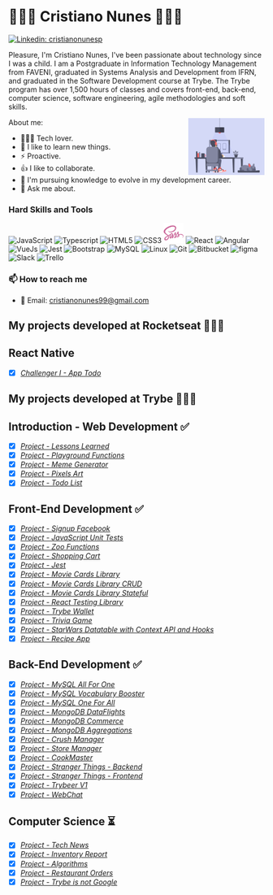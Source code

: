 # 👨🏽‍💻 Cristiano Nunes 👨🏽‍💻
[![Linkedin: cristianonunesp](https://img.shields.io/badge/-Cristiano%20Nunes-blue?style=flat-square&logo=Linkedin&logoColor=white&link=https://www.linkedin.com/in/cristianonunesp/)](https://www.linkedin.com/in/cristianonunesp/)

Pleasure, I'm Cristiano Nunes, I've been passionate about technology since I was a child. I am a Postgraduate in Information Technology Management from FAVENI, graduated in Systems Analysis and Development from IFRN, and graduated in the Software Development course at Trybe. The Trybe program has over 1,500 hours of classes and covers front-end, back-end, computer science, software engineering, agile methodologies and soft skills.

About me:
<img align="right" alt="GIF" src="dev2.gif" width="150px" />
- 👨🏽‍💻 Tech lover.
- :notebook: I like to learn new things.
- ⚡ Proactive.
- :+1: I like to collaborate.
- 💼 I'm pursuing knowledge to evolve in my development career.
- 💬 Ask me about.



### Hard Skills and Tools

<p align="left">
  <img src="https://icongr.am/devicon/javascript-original.svg?size=35&color=currentColor" alt="JavaScript" width="40" height="40"/>
  <img src="https://icongr.am/devicon/typescript-original.svg?size=40&color=ffffff" alt="Typescript" width="40" height="40"/>
  <img src="https://icongr.am/devicon/html5-original-wordmark.svg?size=40&color=currentColor" alt="HTML5" width="40" height="40"/>
  <img src="https://icongr.am/devicon/css3-original-wordmark.svg?size=40&color=currentColor" alt="CSS3" width="40" height="40"/>
  <img src="https://raw.githubusercontent.com/devicons/devicon/master/icons/sass/sass-original.svg" alt="sass" width="40" height="40"/>
  <img src="https://icongr.am/devicon/react-original-wordmark.svg?size=40&color=currentColor" alt="React" width="40" height="40"/>
  <img src="https://icongr.am/devicon/angularjs-original.svg?size=40&color=000000" alt="Angular" width="40" height="40"/>
  <img src="https://icongr.am/devicon/vuejs-original-wordmark.svg?size=40&color=ffffff" alt="VueJs" width="40" height="40"/>
  <img src="https://www.learnstorybook.com/intro-to-storybook/logo-jest.png" alt="Jest" width="40" height="40" />
  <img src="https://icongr.am/devicon/bootstrap-plain-wordmark.svg?size=40&color=ffffff" alt="Bootstrap" width="40" height="40"/>
  <img src="https://icongr.am/devicon/mysql-original-wordmark.svg?size=40&color=currentColor" alt="MySQL" width="40" height="40"/>
  <img src="https://icongr.am/devicon/linux-original.svg?size=40&color=currentColor" alt="Linux" width="40" height="40"/>
  <img src="https://icongr.am/devicon/git-original-wordmark.svg?size=40&color=ffffff" alt="Git" width="40" height="40"/>
  <img src="https://icongr.am/devicon/bitbucket-original-wordmark.svg?size=40&color=ffffff" alt="Bitbucket" width="40" height="40"/>
  <img src="https://www.vectorlogo.zone/logos/figma/figma-icon.svg" alt="figma" width="40" height="40"/>
  <img src="https://icongr.am/devicon/slack-original-wordmark.svg?size=40&color=currentColor" alt="Slack" width="40" height="40"/> 
  <img src="https://icongr.am/devicon/trello-plain-wordmark.svg?size=40&color=currentColor" alt="Trello" width="40" height="40"/> 
</p>


### 📫 How to reach me

- 📧 Email: cristianonunes99@gmail.com

## My projects developed at Rocketseat 👨🏽‍💻
## React Native
- [x] *[Challenger I - App Todo](https://github.com/CristianoNunes/challenge-1-todo)*

## My projects developed at Trybe 👨🏽‍💻
## Introduction - Web Development :white_check_mark:
- [x] *[Project - Lessons Learned](https://github.com/CristianoNunes/Project-Lessons-Learned)*
- [x] *[Project - Playground Functions](https://github.com/CristianoNunes/Project-Playground-Functions)*
- [x] *[Project - Meme Generator](https://github.com/CristianoNunes/Project-Meme-Generator)*
- [x] *[Project - Pixels Art](https://github.com/CristianoNunes/Project-Pixels-Art)*
- [x] *[Project - Todo List](https://github.com/CristianoNunes/Project-Todo-List)*

## Front-End Development :white_check_mark:
- [x] *[Project - Signup Facebook](https://github.com/CristianoNunes/Project-Signup-Facebook)*
- [x] *[Project - JavaScript Unit Tests](https://github.com/CristianoNunes/Project-JS-Unit-Tests)*
- [x] *[Project - Zoo Functions](https://github.com/CristianoNunes/Project-Zoo-Functions)*
- [x] *[Project - Shopping Cart](https://github.com/CristianoNunes/Project-Shopping-Cart)*
- [x] *[Project - Jest](https://github.com/CristianoNunes/Project-Jest)*
- [x] *[Project - Movie Cards Library](https://github.com/CristianoNunes/Project-Movie-Cards-Library)*
- [x] *[Project - Movie Cards Library CRUD](https://github.com/CristianoNunes/Project-Movie-Card-Library-Crud)*
- [x] *[Project - Movie Cards Library Stateful](https://github.com/CristianoNunes/Project-Movie-Card-Library-Stateful)*
- [x] *[Project - React Testing Library](https://github.com/CristianoNunes/Project-React-Testing-Library)*
- [x] *[Project - Trybe Wallet](https://github.com/CristianoNunes/Project-Trybe-Wallet)*
- [x] *[Project - Trivia Game](https://github.com/CristianoNunes/Project-Trivia-React-Redux)*
- [x] *[Project - StarWars Datatable with Context API and Hooks](https://github.com/CristianoNunes/Project-StarWars-Datatable-Hooks)*
- [x] *[Project - Recipe App](https://github.com/CristianoNunes/Recipes-App)*

## Back-End Development :white_check_mark:
- [x] *[Project - MySQL All For One](https://github.com/CristianoNunes/Project-MySQL-All-For-One)*
- [x] *[Project - MySQL Vocabulary Booster](https://github.com/CristianoNunes/Project-Mysql-Vocabulary-Booster)*
- [x] *[Project - MySQL One For All](https://github.com/CristianoNunes/Project-Mysql-One-For-All)*
- [x] *[Project - MongoDB DataFlights](https://github.com/CristianoNunes/Project-Mongodb-Dataflights)*
- [x] *[Project - MongoDB Commerce](https://github.com/CristianoNunes/Project-MongoDB-Commerce)*
- [x] *[Project - MongoDB Aggregations](https://github.com/CristianoNunes/Project-MongoDB-Aggregations)*
- [x] *[Project - Crush Manager](https://github.com/CristianoNunes/Project-Crush-Manager)*
- [x] *[Project - Store Manager](https://github.com/CristianoNunes/Project-Store-Manager)*
- [x] *[Project - CookMaster](https://github.com/CristianoNunes/Project-CookMaster)*
- [x] *[Project - Stranger Things - Backend](https://github.com/CristianoNunes/Project-Stranger-Things-Backend)*
- [x] *[Project - Stranger Things - Frontend](https://github.com/CristianoNunes/Project-Stranger-Things-Frontend)*
- [x] *[Project - Trybeer V1](https://github.com/CristianoNunes/Project-TrybeerV1)*
- [x] *[Project - WebChat](https://github.com/CristianoNunes/Project-WebChat)*

## Computer Science :hourglass_flowing_sand:
- [x] *[Project - Tech News](https://github.com/CristianoNunes/Project-TechNews)*
- [x] *[Project - Inventory Report](https://github.com/CristianoNunes/Project-InventoryReport)*
- [x] *[Project - Algorithms](https://github.com/CristianoNunes/Project-Algorithms)*
- [x] *[Project - Restaurant Orders](https://github.com/CristianoNunes/Project-Restaurant-Orders)*
- [x] *[Project - Trybe is not Google](https://github.com/CristianoNunes/Project-TING)*
